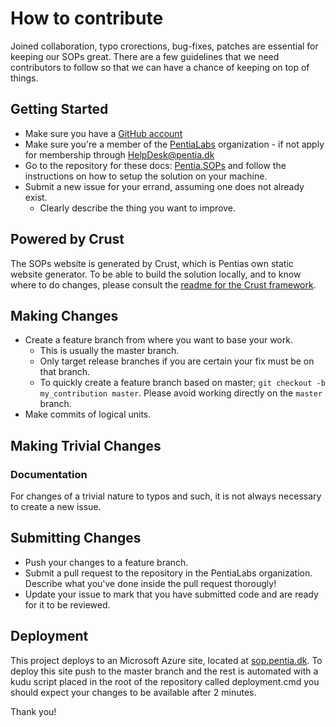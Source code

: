 # How to contribute

Joined collaboration, typo crorections, bug-fixes, patches are essential for keeping our SOPs great. There are a few guidelines that we
need contributors to follow so that we can have a chance of keeping on top of things.

## Getting Started

* Make sure you have a [GitHub account](https://github.com/signup/free)
* Make sure you're a member of the [PentiaLabs](https://github.com/PentiaLabs) organization - if not apply for membership through [HelpDesk@pentia.dk](<mailto:HelpDesk@pentia.dk>)
* Go to the repository for these docs: [Pentia.SOPs](https://github.com/PentiaLabs/Pentia.SOPs) and follow the instructions on how to setup the solution on your machine.
* Submit a new issue for your errand, assuming one does not already exist.
  * Clearly describe the thing you want to improve.

## Powered by Crust

The SOPs website is generated by Crust, which is Pentias own static website generator. To be able to build the solution locally, and to know where to do changes, please consult the [readme for the Crust framework](https://www.npmjs.com/package/crust-io).

## Making Changes

* Create a feature branch from where you want to base your work.
  * This is usually the master branch.
  * Only target release branches if you are certain your fix must be on that
    branch.
  * To quickly create a feature branch based on master; `git checkout -b my_contribution master`. Please avoid working directly on the
    `master` branch.
* Make commits of logical units.

## Making Trivial Changes

### Documentation

For changes of a trivial nature to typos and such, it is not
always necessary to create a new issue.

## Submitting Changes

* Push your changes to a feature branch.
* Submit a pull request to the repository in the PentiaLabs organization. Describe what you've done inside the pull request thorougly!
* Update your issue to mark that you have submitted code and are ready for it to be reviewed.

## Deployment

This project deploys to an Microsoft Azure site, located at [sop.pentia.dk](https://sop.pentia.dk). To deploy this site push to the master branch and the rest is automated with a kudu script placed in the root of the repository called deployment.cmd
you should expect your changes to be available after 2 minutes. 

Thank you!
